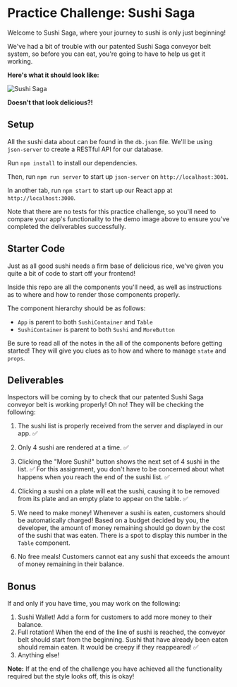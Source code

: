 # Practice Challenge: Sushi Saga

Welcome to Sushi Saga, where your journey to sushi is only just beginning!

We've had a bit of trouble with our patented Sushi Saga conveyor belt system, so
before you can eat, you're going to have to help us get it working.

**Here's what it should look like:**

![Sushi Saga](https://curriculum-content.s3.amazonaws.com/phase-2/react-hooks-practice-sushi-saga/sushi-saga-demo.gif)

**Doesn't that look delicious?!**

## Setup

All the sushi data about can be found in the `db.json` file. We'll be using
`json-server` to create a RESTful API for our database.

Run `npm install` to install our dependencies.

Then, run `npm run server` to start up `json-server` on `http://localhost:3001`.

In another tab, run `npm start` to start up our React app at
`http://localhost:3000`.

Note that there are no tests for this practice challenge, so you'll need to
compare your app's functionality to the demo image above to ensure you've
completed the deliverables successfully.

## Starter Code

Just as all good sushi needs a firm base of delicious rice, we've given you
quite a bit of code to start off your frontend!

Inside this repo are all the components you'll need, as well as instructions as
to where and how to render those components properly.

The component hierarchy should be as follows:

- `App` is parent to both `SushiContainer` and `Table`
- `SushiContainer` is parent to both `Sushi` and `MoreButton`

Be sure to read all of the notes in the all of the components before getting
started! They will give you clues as to how and where to manage `state` and
`props`.

## Deliverables

Inspectors will be coming by to check that our patented Sushi Saga conveyor belt
is working properly! Oh no! They will be checking the following:

1. The sushi list is properly received from the server and displayed in our app. ✅

2. Only 4 sushi are rendered at a time. ✅

3. Clicking the "More Sushi!" button shows the next set of 4 sushi in the list. ✅
   For this assignment, you don't have to be concerned about what happens when
   you reach the end of the sushi list. ✅

4. Clicking a sushi on a plate will eat the sushi, causing it to be removed from
   its plate and an empty plate to appear on the table. ✅ 

5. We need to make money! Whenever a sushi is eaten, customers should be
   automatically charged! Based on a budget decided by you, the developer, the
   amount of money remaining should go down by the cost of the sushi that was
   eaten. There is a spot to display this number in the `Table` component.

6. No free meals! Customers cannot eat any sushi that exceeds the amount of
   money remaining in their balance.

## Bonus

If and only if you have time, you may work on the following:

1. Sushi Wallet! Add a form for customers to add more money to their balance.
2. Full rotation! When the end of the line of sushi is reached, the conveyor
   belt should start from the beginning. Sushi that have already been eaten
   should remain eaten. It would be creepy if they reappeared! ✅
3. Anything else!

**Note:** If at the end of the challenge you have achieved all the functionality
required but the style looks off, this is okay!
